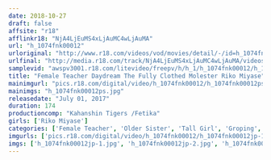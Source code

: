 ```yaml
---
date: 2018-10-27
draft: false
affsite: "r18"
afflinkr18: "NjA4LjEuMS4xLjAuMC4wLjAuMA"
url: "h_1074fnk00012"
urloriginal: "http://www.r18.com/videos/vod/movies/detail/-/id=h_1074fnk00012"
urlfinal: "http://media.r18.com/track/NjA4LjEuMS4xLjAuMC4wLjAuMA/videos/vod/movies/detail/-/id=h_1074fnk00012"
samplevid: "awspv3001.r18.com/litevideo/freepv/h/h_1/h_1074fnk00012/h_1074fnk00012_dmb_w.mp4"
title: "Female Teacher Daydream The Fully Clothed Molester Riko Miyase"
mainimgurl: "pics.r18.com/digital/video/h_1074fnk00012/h_1074fnk00012ps.jpg"
mainimgs: "h_1074fnk00012ps.jpg"
releasedate: "July 01, 2017"
duration: 174
productioncomp: "Kahanshin Tigers /Fetika"
girls: ['Riko Miyase']
categories: ['Female Teacher', 'Older Sister', 'Tall Girl', 'Groping', 'Featured Actress']
imgurls: ['pics.r18.com/digital/video/h_1074fnk00012/h_1074fnk00012jp-1.jpg', 'pics.r18.com/digital/video/h_1074fnk00012/h_1074fnk00012jp-2.jpg', 'pics.r18.com/digital/video/h_1074fnk00012/h_1074fnk00012jp-3.jpg', 'pics.r18.com/digital/video/h_1074fnk00012/h_1074fnk00012jp-4.jpg', 'pics.r18.com/digital/video/h_1074fnk00012/h_1074fnk00012jp-5.jpg', 'pics.r18.com/digital/video/h_1074fnk00012/h_1074fnk00012jp-6.jpg', 'pics.r18.com/digital/video/h_1074fnk00012/h_1074fnk00012jp-7.jpg', 'pics.r18.com/digital/video/h_1074fnk00012/h_1074fnk00012jp-8.jpg', 'pics.r18.com/digital/video/h_1074fnk00012/h_1074fnk00012jp-9.jpg', 'pics.r18.com/digital/video/h_1074fnk00012/h_1074fnk00012jp-10.jpg', 'pics.r18.com/digital/video/h_1074fnk00012/h_1074fnk00012jp-11.jpg', 'pics.r18.com/digital/video/h_1074fnk00012/h_1074fnk00012jp-12.jpg', 'pics.r18.com/digital/video/h_1074fnk00012/h_1074fnk00012jp-13.jpg', 'pics.r18.com/digital/video/h_1074fnk00012/h_1074fnk00012jp-14.jpg', 'pics.r18.com/digital/video/h_1074fnk00012/h_1074fnk00012jp-15.jpg', 'pics.r18.com/digital/video/h_1074fnk00012/h_1074fnk00012jp-16.jpg', 'pics.r18.com/digital/video/h_1074fnk00012/h_1074fnk00012jp-17.jpg', 'pics.r18.com/digital/video/h_1074fnk00012/h_1074fnk00012jp-18.jpg', 'pics.r18.com/digital/video/h_1074fnk00012/h_1074fnk00012jp-19.jpg', 'pics.r18.com/digital/video/h_1074fnk00012/h_1074fnk00012jp-20.jpg']
imgs: ['h_1074fnk00012jp-1.jpg', 'h_1074fnk00012jp-2.jpg', 'h_1074fnk00012jp-3.jpg', 'h_1074fnk00012jp-4.jpg', 'h_1074fnk00012jp-5.jpg', 'h_1074fnk00012jp-6.jpg', 'h_1074fnk00012jp-7.jpg', 'h_1074fnk00012jp-8.jpg', 'h_1074fnk00012jp-9.jpg', 'h_1074fnk00012jp-10.jpg', 'h_1074fnk00012jp-11.jpg', 'h_1074fnk00012jp-12.jpg', 'h_1074fnk00012jp-13.jpg', 'h_1074fnk00012jp-14.jpg', 'h_1074fnk00012jp-15.jpg', 'h_1074fnk00012jp-16.jpg', 'h_1074fnk00012jp-17.jpg', 'h_1074fnk00012jp-18.jpg', 'h_1074fnk00012jp-19.jpg', 'h_1074fnk00012jp-20.jpg']
---
```


